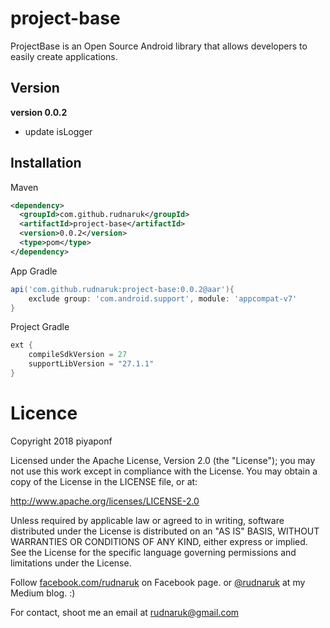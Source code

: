# project-base

ProjectBase is an Open Source Android library that allows developers to easily create applications.

## Version

**version 0.0.2**

- update isLogger

## Installation

Maven
```xml
<dependency>
  <groupId>com.github.rudnaruk</groupId>
  <artifactId>project-base</artifactId>
  <version>0.0.2</version>
  <type>pom</type>
</dependency>
```

App Gradle
```gradle
api('com.github.rudnaruk:project-base:0.0.2@aar'){
    exclude group: 'com.android.support', module: 'appcompat-v7'
}
```
Project Gradle
```gradle
ext {
    compileSdkVersion = 27
    supportLibVersion = "27.1.1"
}
```

# Licence

Copyright 2018 piyaponf

Licensed under the Apache License, Version 2.0 (the "License"); you may not use this work except in compliance with the License. You may obtain a copy of the License in the LICENSE file, or at:

http://www.apache.org/licenses/LICENSE-2.0

Unless required by applicable law or agreed to in writing, software distributed under the License is distributed on an "AS IS" BASIS, WITHOUT WARRANTIES OR CONDITIONS OF ANY KIND, either express or implied. See the License for the specific language governing permissions and limitations under the License.


Follow [facebook.com/rudnaruk](https://www.facebook.com/rudnaruk) on Facebook page.
or [@rudnaruk](https://medium.com/@ssaraleaw) at my Medium blog. :)

For contact, shoot me an email at rudnaruk@gmail.com
